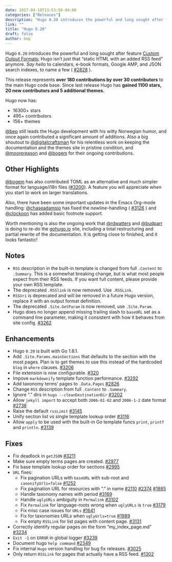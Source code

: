 ```yaml
---
date: 2017-04-10T13:53:58-04:00
categories: ["Releases"]
description: "Hugo 0.20 introduces the powerful and long sought after feature Custom Output Formats"
link: ""
title: "Hugo 0.20"
draft: false
author: bep
---
```


Hugo `0.20` introduces the powerful and long sought after feature [Custom Output Formats](http://gohugo.io/extras/output-formats/); Hugo isn’t just that “static HTML with an added RSS feed” anymore. _Say hello_ to calendars, e-book formats, Google AMP, and JSON search indexes, to name a few ( [#2828](//github.com/gohugoio/hugo/issues/2828) ).

This release represents **over 180 contributions by over 30 contributors** to the main Hugo code base. Since last release Hugo has **gained 1100 stars, 20 new contributors and 5 additional themes.**

Hugo now has:

*   16300+ stars
*   495+ contributors
*   156+ themes

[@bep](//github.com/bep) still leads the Hugo development with his witty Norwegian humor, and once again contributed a significant amount of additions. Also a big shoutout to [@digitalcraftsman](//github.com/digitalcraftsman) for his relentless work on keeping the documentation and the themes site in pristine condition, and [@moorereason](//github.com/moorereason) and [@bogem](//github.com/bogem) for their ongoing contributions.

## Other Highlights

[@bogem](//github.com/bogem) has also contributed TOML as an alternative and much simpler format for language/i18n files ([#3200](//github.com/gohugoio/hugo/issues/3200)). A feature you will appreciate when you start to work on larger translations.

Also, there have been some important updates in the Emacs Org-mode handling: [@chaseadamsio](//github.com/chaseadamsio) has fixed the newline-handling ( [#3126](//github.com/gohugoio/hugo/issues/3126) ) and [@clockoon](//github.com/clockoon) has added basic footnote support.

Worth mentioning is also the ongoing work that [@rdwatters](//github.com/rdwatters) and [@budparr](//github.com/budparr) is doing to re-do the [gohugo.io](https://gohugo.io/) site, including a total restructuring and partial rewrite of the documentation. It is getting close to finished, and it looks fantastic!

## Notes

*   `RSS` description in the built-in template is changed from full `.Content` to `.Summary`. This is a somewhat breaking change, but is what most people expect from their RSS feeds. If you want full content, please provide your own RSS template.
*   The deprecated `.RSSlink` is now removed. Use `.RSSLink`.
*   `RSSUri` is deprecated and will be removed in a future Hugo version, replace it with an output format definition.
*   The deprecated `.Site.GetParam` is now removed, use `.Site.Param`.
*   Hugo does no longer append missing trailing slash to `baseURL` set as a command line parameter, making it consistent with how it behaves from site config. [#3262](//github.com/gohugoio/hugo/issues/3262)

## Enhancements

*   Hugo `0.20` is built with Go 1.8.1.
*   Add `.Site.Params.mainSections` that defaults to the section with the most pages. Plan is to get themes to use this instead of the hardcoded `blog` in `where` clauses. [#3206](//github.com/gohugoio/hugo/issues/3206)
*   File extension is now configurable. [#320](//github.com/gohugoio/hugo/issues/320)
*   Impove `markdownify` template function performance. [#3292](//github.com/gohugoio/hugo/issues/3292)
*   Add taxonomy terms’ pages to `.Data.Pages` [#2826](//github.com/gohugoio/hugo/issues/2826)
*   Change `RSS` description from full `.Content` to `.Summary`.
*   Ignore “.” dirs in `hugo --cleanDestinationDir` [#3202](//github.com/gohugoio/hugo/issues/3202)
*   Allow `jekyll import` to accept both `2006-01-02` and `2006-1-2` date format [#2738](//github.com/gohugoio/hugo/issues/2738)
*   Raise the default `rssLimit` [#3145](//github.com/gohugoio/hugo/issues/3145)
*   Unify section list vs single template lookup order [#3116](//github.com/gohugoio/hugo/issues/3116)
*   Allow `apply` to be used with the built-in Go template funcs `print`, `printf` and `println`. [#3139](//github.com/gohugoio/hugo/issues/3139)

## Fixes

*   Fix deadlock in `getJSON` [#3211](//github.com/gohugoio/hugo/issues/3211)
*   Make sure empty terms pages are created. [#2977](//github.com/gohugoio/hugo/issues/2977)
*   Fix base template lookup order for sections [#2995](//github.com/gohugoio/hugo/issues/2995)
*   `URL` fixes:
    *   Fix pagination URLs with `baseURL` with sub-root and `canonifyUrls=false` [#1252](//github.com/gohugoio/hugo/issues/1252)
    *   Fix pagination URL for resources with “.” in name [#2110](//github.com/gohugoio/hugo/issues/2110) [#2374](//github.com/gohugoio/hugo/issues/2374) [#1885](//github.com/gohugoio/hugo/issues/1885)
    *   Handle taxonomy names with period [#3169](//github.com/gohugoio/hugo/issues/3169)
    *   Handle `uglyURLs` ambiguity in `Permalink` [#3102](//github.com/gohugoio/hugo/issues/3102)
    *   Fix `Permalink` for language-roots wrong when `uglyURLs` is `true` [#3179](//github.com/gohugoio/hugo/issues/3179)
    *   Fix misc case issues for `URLs` [#1641](//github.com/gohugoio/hugo/issues/1641)
    *   Fix for taxonomies URLs when `uglyUrls=true` [#1989](//github.com/gohugoio/hugo/issues/1989)
    *   Fix empty `RSSLink` for list pages with content page. [#3131](//github.com/gohugoio/hugo/issues/3131)
*   Correctly identify regular pages on the form “my_index_page.md” [#3234](//github.com/gohugoio/hugo/issues/3234)
*   `Exit -1` on `ERROR` in global logger [#3239](//github.com/gohugoio/hugo/issues/3239)
*   Document hugo `help command` [#2349](//github.com/gohugoio/hugo/issues/2349)
*   Fix internal `Hugo` version handling for bug fix releases. [#3025](//github.com/gohugoio/hugo/issues/3025)
*   Only return `RSSLink` for pages that actually have a RSS feed. [#1302](//github.com/gohugoio/hugo/issues/1302)